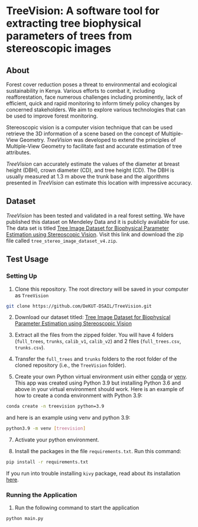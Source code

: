 # TreeVision: A software tool for extracting tree biophysical parameters of trees from stereoscopic images

## About
Forest cover reduction poses a threat to environmental and ecological sustainability in Kenya. Various efforts to combat it, including reafforestation, face numerous challenges including prominently, lack of efficient, quick and rapid monitoring to inform timely policy changes by concerned stakeholders. We aim to explore various technologies that can be used to improve forest monitoring.

Stereoscopic vision is a computer vision technique that can be used retrieve the 3D information of a scene based on the concept of Multiple-View Geometry. *TreeVision* was developed to extend the principles of Multiple-View Geometry to facilitate fast and accurate estimation of tree attributes. 

*TreeVision* can accurately estimate the values of the diameter at breast height (DBH), crown diameter (CD), and tree height (CD). The DBH is usually measured at 1.3 m above the trunk base and the algorithms presented in *TreeVision* can estimate this location with impressive accuracy.

## Dataset
*TreeVision* has been tested and validated in a real forest setting. We have published this dataset on Mendeley Data and it is publicly available for use. The data set is titled [Tree Image Dataset for Biophysical Parameter Estimation using Stereoscopic Vision](https://www.doi.org/10.17632/nx3ggv7pxf.4). Visit this link and download the zip file called `tree_stereo_image_dataset_v4.zip`. 

## Test Usage
### Setting Up
1. Clone this repository. The root directory will be saved in your computer as `TreeVision`
```bash
git clone https://github.com/DeKUT-DSAIL/TreeVision.git
```

2. Download our dataset titled: [Tree Image Dataset for Biophysical Parameter Estimation using Stereoscopic Vision](https://www.doi.org/10.17632/nx3ggv7pxf.4)

3. Extract all the files from the zipped folder. You will have 4 folders (`full_trees`, `trunks`, `calib_v1`, `calib_v2`) and 2 files (`full_trees.csv`, `trunks.csv`). 

4. Transfer the `full_trees` and `trunks` folders to the root folder of the cloned repository (i.e., the `TreeVision` folder).

5. Create your own Python virtual environment usin either [conda](https://docs.conda.io/projects/conda/en/latest/user-guide/tasks/manage-environments.html#creating-an-environment-with-commands) or [venv](https://docs.python.org/3/library/venv.html). This app was created using Python 3.9 but installing Python 3.6 and above in your virtual environment should work. Here is an example of how to create a conda environment with Python 3.9:

```bash
conda create -n treevision python=3.9
```

and here is an example using venv and python 3.9:

```bash
python3.9 -m venv [treevision]
```

7. Activate your python environment.

8. Install the packages in the file `requirements.txt`. Run this command:

```bash
pip install -r requirements.txt
```

If you run into trouble installing `kivy` package, read about its installation [here](https://kivy.org/doc/stable/gettingstarted/installation.html).

### Running the Application

1. Run the following command to start the application
```bash
python main.py
```